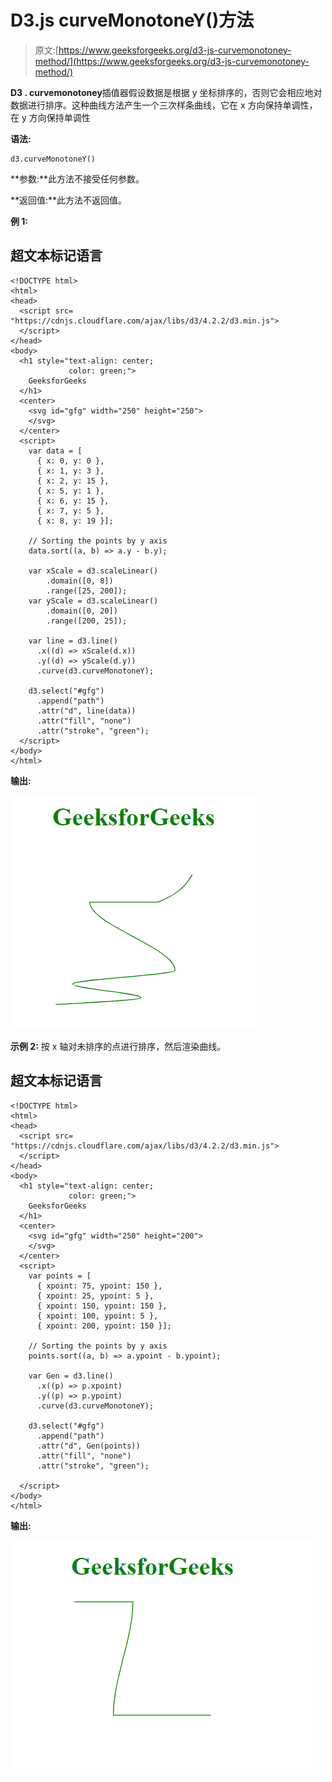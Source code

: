 # D3.js curveMonotoneY()方法

> 原文:[https://www.geeksforgeeks.org/d3-js-curvemonotoney-method/](https://www.geeksforgeeks.org/d3-js-curvemonotoney-method/)

**D3 . curvemonotoney**插值器假设数据是根据 y 坐标排序的，否则它会相应地对数据进行排序。这种曲线方法产生一个三次样条曲线，它在 x 方向保持单调性，在 y 方向保持单调性

**语法:**

```
d3.curveMonotoneY()

```

**参数:**此方法不接受任何参数。

**返回值:**此方法不返回值。

**例 1:**

## 超文本标记语言

```
<!DOCTYPE html>
<html>
<head>
  <script src=
"https://cdnjs.cloudflare.com/ajax/libs/d3/4.2.2/d3.min.js">
  </script>
</head>
<body>
  <h1 style="text-align: center;
             color: green;">
    GeeksforGeeks
  </h1>
  <center>
    <svg id="gfg" width="250" height="250">
    </svg>
  </center>
  <script>
    var data = [
      { x: 0, y: 0 },
      { x: 1, y: 3 },
      { x: 2, y: 15 },
      { x: 5, y: 1 },
      { x: 6, y: 15 },
      { x: 7, y: 5 },
      { x: 8, y: 19 }];

    // Sorting the points by y axis
    data.sort((a, b) => a.y - b.y);

    var xScale = d3.scaleLinear()
        .domain([0, 8])
        .range([25, 200]);
    var yScale = d3.scaleLinear()
        .domain([0, 20])
        .range([200, 25]);

    var line = d3.line()
      .x((d) => xScale(d.x))
      .y((d) => yScale(d.y))
      .curve(d3.curveMonotoneY);

    d3.select("#gfg")
      .append("path")
      .attr("d", line(data))
      .attr("fill", "none")
      .attr("stroke", "green");
  </script>
</body>
</html>
```

**输出:**

![](img/c61dc9dd59b774f3a085f4249196b2d3.png)

**示例 2:** 按 x 轴对未排序的点进行排序，然后渲染曲线。

## 超文本标记语言

```
<!DOCTYPE html>
<html>
<head>
  <script src=
"https://cdnjs.cloudflare.com/ajax/libs/d3/4.2.2/d3.min.js">
  </script>
</head>
<body>
  <h1 style="text-align: center; 
             color: green;">
    GeeksforGeeks
  </h1>
  <center>
    <svg id="gfg" width="250" height="200">
    </svg>
  </center>
  <script>
    var points = [
      { xpoint: 75, ypoint: 150 },
      { xpoint: 25, ypoint: 5 },
      { xpoint: 150, ypoint: 150 },
      { xpoint: 100, ypoint: 5 },
      { xpoint: 200, ypoint: 150 }];

    // Sorting the points by y axis
    points.sort((a, b) => a.ypoint - b.ypoint);

    var Gen = d3.line()
      .x((p) => p.xpoint)
      .y((p) => p.ypoint)
      .curve(d3.curveMonotoneY);

    d3.select("#gfg")
      .append("path")
      .attr("d", Gen(points))
      .attr("fill", "none")
      .attr("stroke", "green");

  </script>
</body>
</html>
```

**输出:**

![](img/bee4d817026cdc53dc140b8da4b7bbc1.png)